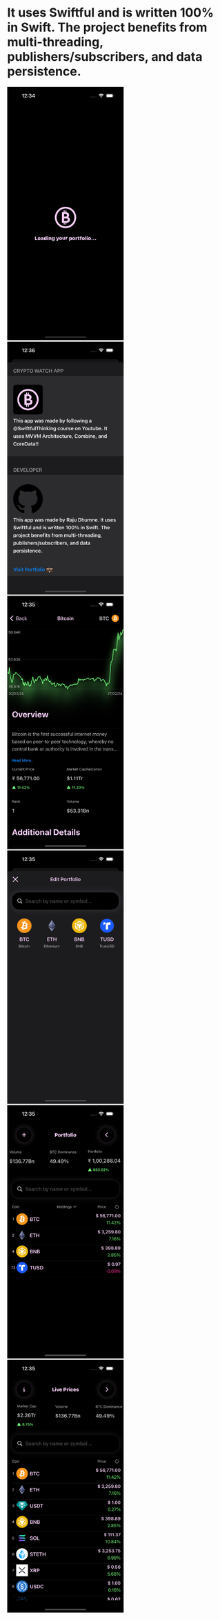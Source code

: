 # It uses Swiftful and is written 100% in Swift. The project benefits from multi-threading, publishers/subscribers, and data persistence.

<img src="CrytoWatch/Screenshots/SS1.png" width="270"/> <img src="CrytoWatch/Screenshots/SS2.png" width="270"/> <img src="CrytoWatch/Screenshots/SS3.png" width="270"/>
<img src="CrytoWatch/Screenshots/SS4.png" width="270"/> <img src="CrytoWatch/Screenshots/SS5.png" width="270"/> <img src="CrytoWatch/Screenshots/SS6.png" width="270"/>
